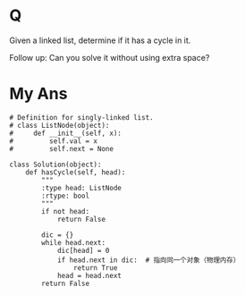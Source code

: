 # Q
Given a linked list, determine if it has a cycle in it.

Follow up:
Can you solve it without using extra space?

# My Ans
```
# Definition for singly-linked list.
# class ListNode(object):
#     def __init__(self, x):
#         self.val = x
#         self.next = None

class Solution(object):
    def hasCycle(self, head):
        """
        :type head: ListNode
        :rtype: bool
        """
        if not head:
            return False
        
        dic = {}
        while head.next: 
            dic[head] = 0
            if head.next in dic:  # 指向同一个对象（物理内存）
                return True
            head = head.next
        return False
```